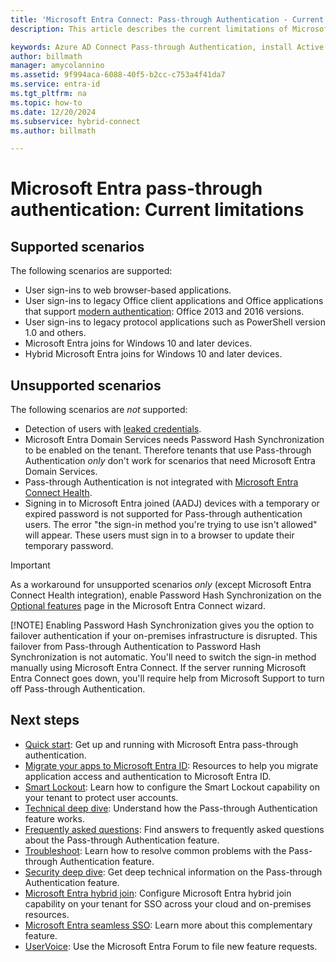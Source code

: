 ```yaml
---
title: 'Microsoft Entra Connect: Pass-through Authentication - Current limitations'
description: This article describes the current limitations of Microsoft Entra pass-through authentication

keywords: Azure AD Connect Pass-through Authentication, install Active Directory, required components for Azure AD, SSO, Single Sign-on
author: billmath
manager: amycolannino
ms.assetid: 9f994aca-6088-40f5-b2cc-c753a4f41da7
ms.service: entra-id
ms.tgt_pltfrm: na
ms.topic: how-to
ms.date: 12/20/2024
ms.subservice: hybrid-connect
ms.author: billmath

---
```


# Microsoft Entra pass-through authentication: Current limitations

## Supported scenarios

The following scenarios are supported:

- User sign-ins to web browser-based applications.
- User sign-ins to legacy Office client applications and Office applications that support [modern authentication](https://www.microsoft.com/en-us/microsoft-365/blog/2015/11/19/updated-office-365-modern-authentication-public-preview): Office 2013 and 2016 versions.
- User sign-ins to legacy protocol applications such as PowerShell version 1.0 and others.
- Microsoft Entra joins for Windows 10 and later devices.
- Hybrid Microsoft Entra joins for Windows 10 and later devices. 

## Unsupported scenarios

The following scenarios are *not* supported:

- Detection of users with [leaked credentials](~/id-protection/overview-identity-protection.md).
- Microsoft Entra Domain Services needs Password Hash Synchronization to be enabled on the tenant. Therefore tenants that use Pass-through Authentication *only* don't work for scenarios that need Microsoft Entra Domain Services.
- Pass-through Authentication is not integrated with [Microsoft Entra Connect Health](./whatis-azure-ad-connect.md).
- Signing in to Microsoft Entra joined (AADJ) devices with a temporary or expired password is not supported for Pass-through authentication users. The error "the sign-in method you're trying to use isn't allowed" will appear.  These users must sign in to a browser to update their temporary password.

> [!IMPORTANT]
> As a workaround for unsupported scenarios *only* (except Microsoft Entra Connect Health integration), enable Password Hash Synchronization on the [Optional features](how-to-connect-install-custom.md#optional-features) page in the Microsoft Entra Connect wizard.
> 
> [!NOTE]
> Enabling Password Hash Synchronization gives you the option to failover authentication if your on-premises infrastructure is disrupted. This failover from Pass-through Authentication to Password Hash Synchronization is not automatic. You'll need to switch the sign-in method manually using Microsoft Entra Connect. If the server running Microsoft Entra Connect goes down, you'll require help from Microsoft Support to turn off Pass-through Authentication.

## Next steps
- [Quick start](how-to-connect-pta-quick-start.md): Get up and running with Microsoft Entra pass-through authentication.
- [Migrate your apps to Microsoft Entra ID](~/identity/enterprise-apps/migration-resources.md): Resources to help you migrate application access and authentication to Microsoft Entra ID.
- [Smart Lockout](~/identity/authentication/howto-password-smart-lockout.md): Learn how to configure the Smart Lockout capability on your tenant to protect user accounts.
- [Technical deep dive](how-to-connect-pta-how-it-works.md): Understand how the Pass-through Authentication feature works.
- [Frequently asked questions](how-to-connect-pta-faq.yml): Find answers to frequently asked questions about the Pass-through Authentication feature.
- [Troubleshoot](tshoot-connect-pass-through-authentication.md): Learn how to resolve common problems with the Pass-through Authentication feature.
- [Security deep dive](how-to-connect-pta-security-deep-dive.md): Get deep technical information on the Pass-through Authentication feature.
- [Microsoft Entra hybrid join](~/identity/devices/how-to-hybrid-join.md): Configure Microsoft Entra hybrid join capability on your tenant for SSO across your cloud and on-premises resources.
- [Microsoft Entra seamless SSO](how-to-connect-sso.md): Learn more about this complementary feature.
- [UserVoice](https://feedback.azure.com/d365community/forum/22920db1-ad25-ec11-b6e6-000d3a4f0789): Use the Microsoft Entra Forum to file new feature requests.
